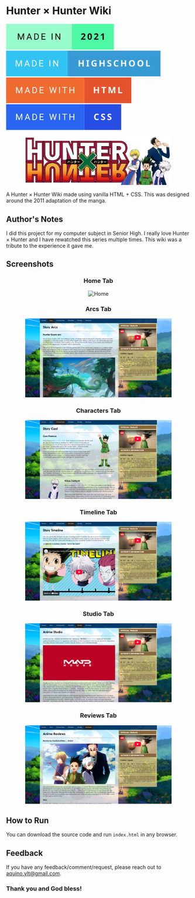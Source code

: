 # Hunter × Hunter Wiki

[![Start Date](readme/start-date.svg)](https://forthebadge.com) [![Made in Highschool](readme/made-in-highschool.svg)](https://forthebadge.com) [![Made with HTML](readme/made-with-html.svg)](https://forthebadge.com) [![Made with CSS](readme/made-with-css.svg)](https://forthebadge.com)

<p align="center">
  <img src="./readme/hxh.png" alt="Logo" width="400"/>
</p>

A Hunter × Hunter Wiki made using vanilla HTML + CSS. This was designed around the 2011 adaptation of the manga.

## Author's Notes

I did this project for my computer subject in Senior High. I really love Hunter × Hunter and I have rewatched this series multiple times. This wiki was a tribute to the experience it gave me.

## Screenshots

<div align="center">
    <h3>Home Tab</h3>
    <img src="readme/ss-home.png" alt="Home" width="400">
    <h3>Arcs Tab</h3>
    <img src="readme/ss-arcs.png" alt="Arcs" width="400">
    <h3>Characters Tab</h3>
    <img src="readme/ss-characters.png" alt="Characters" width="400">
    <h3>Timeline Tab</h3>
    <img src="readme/ss-timeline.png" alt="Timeline" width="400">
    <h3>Studio Tab</h3>
    <img src="readme/ss-studio.png" alt="Studio" width="400">
    <h3>Reviews Tab</h3>
    <img src="readme/ss-reviews.png" alt="Reviews" width="400">
</div>

## How to Run

You can download the source code and run `index.html` in any browser.

## Feedback

If you have any feedback/comment/request, please reach out to [aquino.ylt@gmail.com](mailto:aquino.ylt@gmail.com).

### Thank you and God bless!
